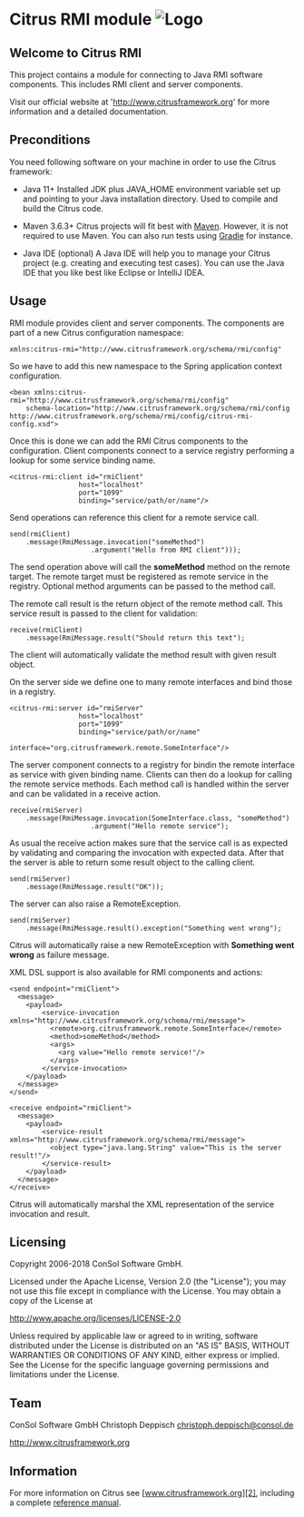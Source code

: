 Citrus RMI module ![Logo][1]
==============

Welcome to Citrus RMI
---------

This project contains a module for connecting to Java RMI software components.
This includes RMI client and server components.

Visit our official website at 'http://www.citrusframework.org'
for more information and a detailed documentation.

Preconditions
---------

You need following software on your machine in order to use the
Citrus framework:

* Java 11+
  Installed JDK plus JAVA_HOME environment variable set
  up and pointing to your Java installation directory. Used to compile and build the Citrus code.

* Maven 3.6.3+
  Citrus projects will fit best with [Maven](https://maven.apache.org).
  However, it is not required to use Maven. You can also run tests using [Gradle](https://gradle.org/) for instance.

* Java IDE (optional)
  A Java IDE will help you to manage your Citrus project (e.g. creating
  and executing test cases). You can use the Java IDE that you like best like Eclipse or IntelliJ IDEA.

Usage
---------

RMI module provides client and server components. The components are part of a new Citrus configuration
namespace:

    xmlns:citrus-rmi="http://www.citrusframework.org/schema/rmi/config"

So we have to add this new namespace to the Spring application context configuration.

    <bean xmlns:citrus-rmi="http://www.citrusframework.org/schema/rmi/config"
        schema-location="http://www.citrusframework.org/schema/rmi/config http://www.citrusframework.org/schema/rmi/config/citrus-rmi-config.xsd">

Once this is done we can add the RMI Citrus components to the configuration. Client components connect to a service 
registry performing a lookup for some service binding name.

    <citrus-rmi:client id="rmiClient" 
                     host="localhost" 
                     port="1099"
                     binding="service/path/or/name"/>
                     
Send operations can reference this client for a remote service call.
                     
    send(rmiClient)
        .message(RmiMessage.invocation("someMethod")
                        .argument("Hello from RMI client")));
                        
The send operation above will call the **someMethod** method on the remote target. The remote target
must be registered as remote service in the registry. Optional method arguments can be passed to the method call.

The remote call result is the return object of the remote method call. This service result is passed to the client for
validation:

    receive(rmiClient)
        .message(RmiMessage.result("Should return this text");
    
The client will automatically validate the method result with given result object.
    
On the server side we define one to many remote interfaces and bind those in a registry.
    
    <citrus-rmi:server id="rmiServer"
                     host="localhost" 
                     port="1099"
                     binding="service/path/or/name"
                     interface="org.citrusframework.remote.SomeInterface"/>
                    
The server component connects to a registry for bindin the remote interface as service with given binding name. Clients 
can then do a lookup for calling the remote service methods. Each method call is handled within the server and can be validated
in a receive action.

    receive(rmiServer)
        .message(RmiMessage.invocation(SomeInterface.class, "someMethod")
                        .argument("Hello remote service");
                        
As usual the receive action makes sure that the service call is as expected by validating and comparing the invocation with expected
data. After that the server is able to return some result object to the calling client.

    send(rmiServer)
        .message(RmiMessage.result("OK"));
    
The server can also raise a RemoteException.

    send(rmiServer)
        .message(RmiMessage.result().exception("Something went wrong");
    
Citrus will automatically raise a new RemoteException with **Something went wrong** as failure message.

XML DSL support is also available for RMI components and actions:

    <send endpoint="rmiClient">
      <message>
        <payload>
            <service-invocation xmlns="http://www.citrusframework.org/schema/rmi/message">
              <remote>org.citrusframework.remote.SomeInterface</remote>
              <method>someMethod</method>
              <args>
                <arg value="Hello remote service!"/>
              </args>
            </service-invocation>
        </payload>
      </message>  
    </send>
  
    <receive endpoint="rmiClient">
      <message>
        <payload>
            <service-result xmlns="http://www.citrusframework.org/schema/rmi/message">
              <object type="java.lang.String" value="This is the server result!"/>
            </service-result>
        </payload>
      </message>
    </receive>
  
Citrus will automatically marshal the XML representation of the service invocation and result.  
   
Licensing
---------
  
Copyright 2006-2018 ConSol Software GmbH.

Licensed under the Apache License, Version 2.0 (the "License");
you may not use this file except in compliance with the License.
You may obtain a copy of the License at

  http://www.apache.org/licenses/LICENSE-2.0

Unless required by applicable law or agreed to in writing, software
distributed under the License is distributed on an "AS IS" BASIS,
WITHOUT WARRANTIES OR CONDITIONS OF ANY KIND, either express or implied.
See the License for the specific language governing permissions and
limitations under the License.

Team
---------

ConSol Software GmbH
Christoph Deppisch
christoph.deppisch@consol.de

http://www.citrusframework.org

Information
---------

For more information on Citrus see [www.citrusframework.org][2], including
a complete [reference manual][3].

 [1]: http://www.citrusframework.org/images/brand_logo.png "Citrus"
 [2]: http://www.citrusframework.org
 [3]: http://www.citrusframework.org/reference/html/
